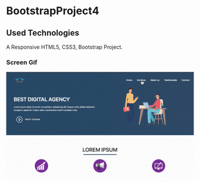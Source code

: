 # BootstrapProject4

<h2>Used Technologies</h2>

A Responsive HTML5, CSS3, Bootstrap Project.

<h3>Screen Gif</h3>

![](/images/giff.gif)